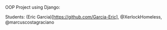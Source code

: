 OOP Project using Django:

Students: (Eric Garcia)[https://github.com/Garcia-Eric], @XerlockHomeless, @marcuscostagraciano
